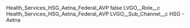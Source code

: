 <?xml version="1.0" encoding="UTF-8"?>
<CustomMetadata xmlns="http://soap.sforce.com/2006/04/metadata" xmlns:xsi="http://www.w3.org/2001/XMLSchema-instance" xmlns:xsd="http://www.w3.org/2001/XMLSchema">
    <label>Health_Services_HSG_Aetna_Federal_AVP</label>
    <protected>false</protected>
    <values>
        <field>LVGO__Role__c</field>
        <value xsi:type="xsd:string">Health_Services_HSG_Aetna_Federal_AVP</value>
    </values>
    <values>
        <field>LVGO__Sub_Channel__c</field>
        <value xsi:type="xsd:string">HSG - Aetna</value>
    </values>
</CustomMetadata>
